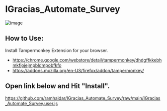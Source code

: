 # IGracias_Automate_Survey

![image](https://user-images.githubusercontent.com/49301219/213607895-d1325ab0-609f-4efe-992b-0b4d7ee07fe3.png)

## How to Use:
Install Tampermonkey Extension for your browser.
- https://chrome.google.com/webstore/detail/tampermonkey/dhdgffkkebhmkfjojejmpbldmpobfkfo
- https://addons.mozilla.org/en-US/firefox/addon/tampermonkey/

## Open link below and Hit "Install".
https://github.com/ramhaidar/IGracias_Automate_Survey/raw/main/IGracias_Automate_Survey.user.js
